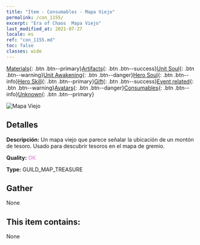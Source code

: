 ```yaml
---
title: "Item - Consumables - Mapa Viejo"
permalink: /con_1155/
excerpt: "Era of Chaos  Mapa Viejo"
last_modified_at: 2021-07-27
locale: es
ref: "con_1155.md"
toc: false
classes: wide
---
```

 [Materials](/ItemsES/){: .btn .btn--primary}[Artifacts](/ItemsES/Artifacts/){: .btn .btn--success}[Unit Soul](/ItemsES/UnitSoul/){: .btn .btn--warning}[Unit Awakening](/ItemsES/UnitAwakening/){: .btn .btn--danger}[Hero Soul](/ItemsES/HeroSoul/){: .btn .btn--info}[Hero Skill](/ItemsES/HeroSkill/){: .btn .btn--primary}[Gift](/ItemsES/Gift/){: .btn .btn--success}[Event related](/ItemsES/Events/){: .btn .btn--warning}[Avatars](/ItemsES/Avatars/){: .btn .btn--danger}[Consumables](/ItemsES/Consumables/){: .btn .btn--info}[Unknown](/ItemsES/Unknown/){: .btn .btn--primary}

 ![Mapa Viejo](/images/t/i_810101.png)

## Detalles
 **Descripción:** Un mapa viejo que parece señalar la ubicación de un montón de tesoro. Usado para descubrir tesoros en el mapa de gremio.

 **Quality:** <span style="color: #DA70D6">OK</span>

 **Type:** GUILD_MAP_TREASURE

## Gather

  None

## This item contains:

  None

